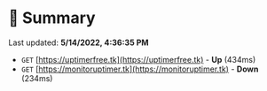 # 📖 Summary
Last updated: **5/14/2022, 4:36:35 PM**

- `GET` [https://uptimerfree.tk](https://uptimerfree.tk) - **Up** (434ms)
- `GET` [https://monitoruptimer.tk](https://monitoruptimer.tk) - **Down** (234ms)
